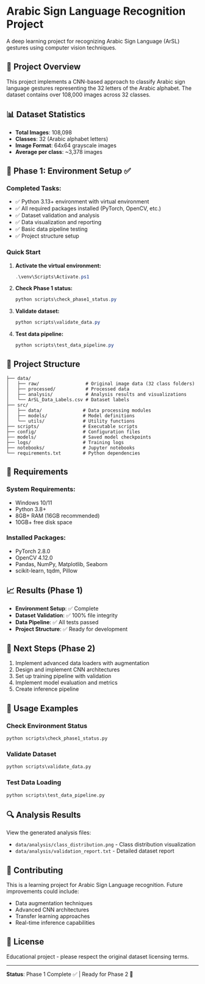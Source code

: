# Arabic Sign Language Recognition Project

A deep learning project for recognizing Arabic Sign Language (ArSL) gestures using computer vision techniques.

## 🎯 Project Overview

This project implements a CNN-based approach to classify Arabic sign language gestures representing the 32 letters of the Arabic alphabet. The dataset contains over 108,000 images across 32 classes.

## 📊 Dataset Statistics

- **Total Images**: 108,098
- **Classes**: 32 (Arabic alphabet letters)
- **Image Format**: 64x64 grayscale images
- **Average per class**: ~3,378 images

## 🚀 Phase 1: Environment Setup ✅

### Completed Tasks:
- ✅ Python 3.13+ environment with virtual environment
- ✅ All required packages installed (PyTorch, OpenCV, etc.)
- ✅ Dataset validation and analysis
- ✅ Data visualization and reporting
- ✅ Basic data pipeline testing
- ✅ Project structure setup

### Quick Start

1. **Activate the virtual environment:**
   ```powershell
   .\venv\Scripts\Activate.ps1
   ```

2. **Check Phase 1 status:**
   ```powershell
   python scripts\check_phase1_status.py
   ```

3. **Validate dataset:**
   ```powershell
   python scripts\validate_data.py
   ```

4. **Test data pipeline:**
   ```powershell
   python scripts\test_data_pipeline.py
   ```

## 📁 Project Structure

```
├── data/
│   ├── raw/                 # Original image data (32 class folders)
│   ├── processed/           # Processed data
│   ├── analysis/            # Analysis results and visualizations
│   └── ArSL_Data_Labels.csv # Dataset labels
├── src/
│   ├── data/               # Data processing modules
│   ├── models/             # Model definitions
│   └── utils/              # Utility functions
├── scripts/                # Executable scripts
├── config/                 # Configuration files
├── models/                 # Saved model checkpoints
├── logs/                   # Training logs
├── notebooks/              # Jupyter notebooks
└── requirements.txt        # Python dependencies
```

## 🔧 Requirements

### System Requirements:
- Windows 10/11
- Python 3.8+
- 8GB+ RAM (16GB recommended)
- 10GB+ free disk space

### Installed Packages:
- PyTorch 2.8.0
- OpenCV 4.12.0
- Pandas, NumPy, Matplotlib, Seaborn
- scikit-learn, tqdm, Pillow

## 📈 Results (Phase 1)

- **Environment Setup**: ✅ Complete
- **Dataset Validation**: ✅ 100% file integrity
- **Data Pipeline**: ✅ All tests passed
- **Project Structure**: ✅ Ready for development

## 🔄 Next Steps (Phase 2)

1. Implement advanced data loaders with augmentation
2. Design and implement CNN architectures
3. Set up training pipeline with validation
4. Implement model evaluation and metrics
5. Create inference pipeline

## 📝 Usage Examples

### Check Environment Status
```python
python scripts\check_phase1_status.py
```

### Validate Dataset
```python
python scripts\validate_data.py
```

### Test Data Loading
```python
python scripts\test_data_pipeline.py
```

## 🔍 Analysis Results

View the generated analysis files:
- `data/analysis/class_distribution.png` - Class distribution visualization
- `data/analysis/validation_report.txt` - Detailed dataset report

## 👥 Contributing

This is a learning project for Arabic Sign Language recognition. Future improvements could include:
- Data augmentation techniques
- Advanced CNN architectures
- Transfer learning approaches
- Real-time inference capabilities

## 📄 License

Educational project - please respect the original dataset licensing terms.

---

**Status**: Phase 1 Complete ✅ | Ready for Phase 2 🚀